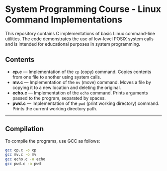 # System Programming Course - Linux Command Implementations

This repository contains C implementations of basic Linux command-line utilities. The code demonstrates the use of low-level POSIX system calls and is intended for educational purposes in system programming.

## Contents

- **cp.c** &mdash; Implementation of the `cp` (copy) command. Copies contents from one file to another using system calls.
- **mv.c** &mdash; Implementation of the `mv` (move) command. Moves a file by copying it to a new location and deleting the original.
- **echo.c** &mdash; Implementation of the `echo` command. Prints arguments passed to the program, separated by spaces.
- **pwd.c** &mdash; Implementation of the `pwd` (print working directory) command. Prints the current working directory path.

---

## Compilation

To compile the programs, use GCC as follows:

```bash
gcc cp.c -o cp
gcc mv.c -o mv
gcc echo.c -o echo
gcc pwd.c -o pwd
```
